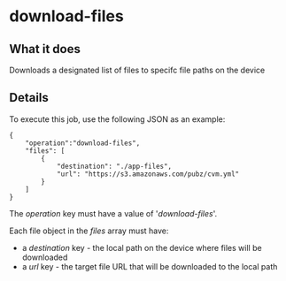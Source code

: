 # download-files

## What it does

Downloads a designated list of files to specifc file paths on the device

## Details

To execute this job, use the following JSON as an example:
```
{
    "operation":"download-files",
    "files": [
        {
            "destination": "./app-files",
            "url": "https://s3.amazonaws.com/pubz/cvm.yml"
        }
    ]
}
```

The *operation* key must have a value of '*download-files*'.

Each file object in the *files* array must have:
* a *destination* key - the local path on the device where files will be downloaded
* a *url* key - the target file URL that will be downloaded to the local path
